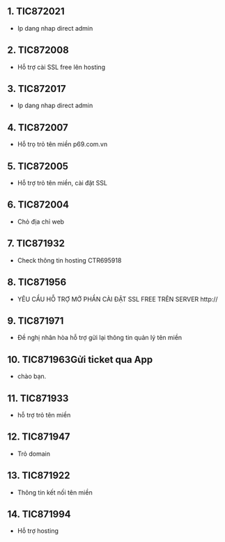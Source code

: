 ## 1. TIC872021
- Ip dang nhap direct admin
## 2. TIC872008
- Hỗ trợ cài SSL free lên hosting
## 3. TIC872017
- Ip dang nhap direct admin
## 4. TIC872007
- Hỗ trọ trỏ tên miền p69.com.vn
## 5. TIC872005
- Hỗ trợ trỏ tên miền, cài đặt SSL
## 6. TIC872004
- Chỏ địa chỉ web
## 7. TIC871932
- Check thông tin hosting CTR695918
## 8. TIC871956
- YÊU CẦU HỖ TRỢ MỞ PHẦN CÀI ĐẶT SSL FREE TRÊN SERVER http://

## 9. TIC871971
- Đề nghị nhân hòa hỗ trợ gửi lại thông tin quản lý tên miền
## 10. TIC871963Gửi ticket qua App
- chào bạn.
## 11. TIC871933
- hỗ trợ trỏ tên miền
## 12. TIC871947
- Trỏ domain
## 13. TIC871922
- Thông tin kết nối tên miền
## 14. TIC871994
- Hỗ trợ hosting